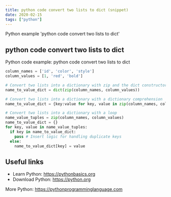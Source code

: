 ```yaml
---
title: python code convert two lists to dict (snippet)
date: 2020-02-15
tags: ["python"]
---
```

Python example 'python code convert two lists to dict'


## python code convert two lists to dict

Python code example: python code convert two lists to dict

```python
column_names = ['id', 'color', 'style']
column_values = [1, 'red', 'bold']

# Convert two lists into a dictionary with zip and the dict constructor
name_to_value_dict = dict(zip(column_names, column_values))

# Convert two lists into a dictionary with a dictionary comprehension
name_to_value_dict = {key:value for key, value in zip(column_names, column_values)}

# Convert two lists into a dictionary with a loop
name_value_tuples = zip(column_names, column_values) 
name_to_value_dict = {} 
for key, value in name_value_tuples: 
  if key in name_to_value_dict: 
    pass # Insert logic for handling duplicate keys 
  else: 
    name_to_value_dict[key] = value


```

## Useful links

- Learn Python: https://pythonbasics.org
- Download Python: https://python.org

More Python: https://pythonprogramminglanguage.com
